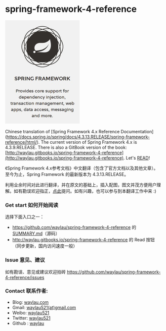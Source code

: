 spring-framework-4-reference
============================

![logo](logo.jpg)

Chinese translation of [Spring Framework 4.x Reference Documentation] (https://docs.spring.io/spring/docs/4.3.13.RELEASE/spring-framework-reference/html/).
The current version of Spring Framework 4.x is 4.3.9.RELEASE. There is also a GitBook version of the book: [http://waylau.gitbooks.io/spring-framework-4-reference](http://waylau.gitbooks.io/spring-framework-4-reference).
Let's [READ](SUMMARY.md)!

 
《Spring Framework 4.x参考文档》中文翻译（包含了官方文档以及其他文章）。至今为止，Spring Framework 的最新版本为 4.3.13.RELEASE。
 
利用业余时间对此进行翻译，并在原文的基础上，插入配图，图文并茂方便用户理解。如有勘误欢迎指正，[点此](https://github.com/waylau/spring-framework-4-reference/issues)提问。如有兴趣，也可以参与到本翻译工作中来 :)

### Get start 如何开始阅读

选择下面入口之一：

* <https://github.com/waylau/spring-framework-4-reference> 的 [SUMMARY.md](SUMMARY.md)（源码）
* <http://waylau.gitbooks.io/spring-framework-4-reference> 的 Read 按钮（同步更新，国内访问速度一般）

### Issue 意见、建议

如有勘误、意见或建议欢迎拍砖 <https://github.com/waylau/spring-framework-4-reference/issues>

### Contact 联系作者:

* Blog: [waylau.com](https://waylau.com)
* Gmail: [waylau521(at)gmail.com](mailto:waylau521@gmail.com)
* Weibo: [waylau521](http://weibo.com/waylau521)
* Twitter: [waylau521](https://twitter.com/waylau521)
* Github : [waylau](https://github.com/waylau)